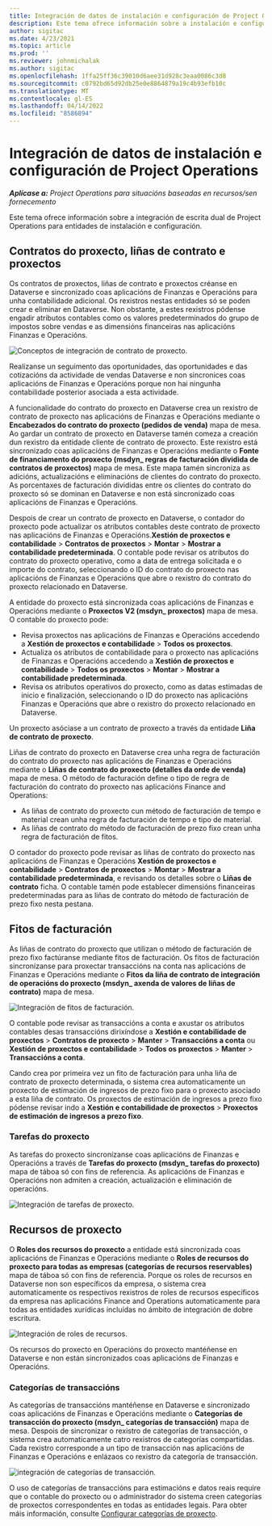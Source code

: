 ```yaml
---
title: Integración de datos de instalación e configuración de Project Operations
description: Este tema ofrece información sobre a instalación e configuración de mapas de escrita dual de Project Operations.
author: sigitac
ms.date: 4/23/2021
ms.topic: article
ms.prod: ''
ms.reviewer: johnmichalak
ms.author: sigitac
ms.openlocfilehash: 1ffa25ff36c39010d6aee31d928c3eaa0086c3d8
ms.sourcegitcommit: c0792bd65d92db25e0e8864879a19c4b93efb10c
ms.translationtype: MT
ms.contentlocale: gl-ES
ms.lasthandoff: 04/14/2022
ms.locfileid: "8586894"
---
```

# <a name="project-operations-setup-and-configuration-data-integration"></a>Integración de datos de instalación e configuración de Project Operations

_**Aplícase a:** Project Operations para situacións baseadas en recursos/sen fornecemento_

Este tema ofrece información sobre a integración de escrita dual de Project Operations para entidades de instalación e configuración.

## <a name="project-contracts-contract-lines-and-projects"></a>Contratos do proxecto, liñas de contrato e proxectos

Os contratos de proxectos, liñas de contrato e proxectos créanse en Dataverse e sincronizado coas aplicacións de Finanzas e Operacións para unha contabilidade adicional. Os rexistros nestas entidades só se poden crear e eliminar en Dataverse. Non obstante, a estes rexistros pódense engadir atributos contables como os valores predeterminados do grupo de impostos sobre vendas e as dimensións financeiras nas aplicacións Finanzas e Operacións.

  ![Conceptos de integración de contrato de proxecto.](./media/1ProjectContract.jpg)

Realízanse un seguimento das oportunidades, das oportunidades e das cotizacións da actividade de vendas Dataverse e non sincronices coas aplicacións de Finanzas e Operacións porque non hai ningunha contabilidade posterior asociada a esta actividade.

A funcionalidade do contrato do proxecto en Dataverse crea un rexistro de contrato de proxecto nas aplicacións de Finanzas e Operacións mediante o **Encabezados do contrato do proxecto (pedidos de venda)** mapa de mesa. Ao gardar un contrato de proxecto en Dataverse tamén comeza a creación dun rexistro da entidade cliente de contrato de proxecto. Este rexistro está sincronizado coas aplicacións de Finanzas e Operacións mediante o **Fonte de financiamento do proxecto (msdyn\_ regras de facturación dividida de contratos de proxectos)** mapa de mesa. Este mapa tamén sincroniza as adicións, actualizacións e eliminacións de clientes do contrato do proxecto. As porcentaxes de facturación divididas entre os clientes do contrato do proxecto só se dominan en Dataverse e non está sincronizado coas aplicacións de Finanzas e Operacións.

Despois de crear un contrato de proxecto en Dataverse, o contador do proxecto pode actualizar os atributos contables deste contrato de proxecto nas aplicacións de Finanzas e Operacións.**Xestión de proxectos e contabilidade** > **Contratos de proxectos** > **Montar** > **Mostrar a contabilidade predeterminada**. O contable pode revisar os atributos do contrato do proxecto operativo, como a data de entrega solicitada e o importe do contrato, seleccionando o ID do contrato do proxecto nas aplicacións de Finanzas e Operacións que abre o rexistro do contrato do proxecto relacionado en Dataverse.

A entidade do proxecto está sincronizada coas aplicacións de Finanzas e Operacións mediante o **Proxectos V2 (msdyn\_ proxectos)** mapa de mesa. O contable do proxecto pode:

  - Revisa proxectos nas aplicacións de Finanzas e Operacións accedendo a **Xestión de proxectos e contabilidade** > **Todos os proxectos**. 
  - Actualiza os atributos de contabilidade para o proxecto nas aplicacións de Finanzas e Operacións accedendo a **Xestión de proxectos e contabilidade** > **Todos os proxectos** > **Montar** > **Mostrar a contabilidade predeterminada**.  
  - Revisa os atributos operativos do proxecto, como as datas estimadas de inicio e finalización, seleccionando o ID do proxecto nas aplicacións Finanzas e Operacións que abre o rexistro do proxecto relacionado en Dataverse.

Un proxecto asóciase a un contrato de proxecto a través da entidade **Liña de contrato de proxecto**.

Liñas de contrato do proxecto en Dataverse crea unha regra de facturación do contrato do proxecto nas aplicacións de Finanzas e Operacións mediante o **Liñas de contrato do proxecto (detalles da orde de venda)** mapa de mesa. O método de facturación define o tipo de regra de facturación do contrato do proxecto nas aplicacións Finance and Operations:

  - As liñas de contrato do proxecto cun método de facturación de tempo e material crean unha regra de facturación de tempo e tipo de material.
  - As liñas de contrato do método de facturación de prezo fixo crean unha regra de facturación de fitos.

O contador do proxecto pode revisar as liñas de contrato do proxecto nas aplicacións de Finanzas e Operacións **Xestión de proxectos e contabilidade** > **Contratos de proxectos** > **Montar** > **Mostrar a contabilidade predeterminada**, e revisando os detalles sobre o **Liñas de contrato** ficha. O contable tamén pode establecer dimensións financeiras predeterminadas para as liñas de contrato do método de facturación de prezo fixo nesta pestana.

## <a name="billing-milestones"></a>Fitos de facturación

As liñas de contrato do proxecto que utilizan o método de facturación de prezo fixo factúranse mediante fitos de facturación. Os fitos de facturación sincronízanse para proxectar transaccións na conta nas aplicacións de Finanzas e Operacións mediante o **Fitos da liña de contrato de integración de operacións do proxecto (msdyn\_ axenda de valores de liñas de contrato)** mapa de mesa.

  ![Integración de fitos de facturación.](./media/2Milestones.jpg)

O contable pode revisar as transaccións a conta e axustar os atributos contables desas transaccións dirixíndose a **Xestión e contabilidade de proxectos** > **Contratos de proxecto** > **Manter** > **Transaccións a conta** ou **Xestión de proxectos e contabilidade** > **Todos os proxectos** > **Manter** > **Transaccións a conta**.

Cando crea por primeira vez un fito de facturación para unha liña de contrato de proxecto determinada, o sistema crea automaticamente un proxecto de estimación de ingresos de prezo fixo para o proxecto asociado a esta liña de contrato. Os proxectos de estimación de ingresos a prezo fixo pódense revisar indo a **Xestión e contabilidade de proxectos** > **Proxectos de estimación de ingresos a prezo fixo**.

### <a name="project-tasks"></a>Tarefas do proxecto

As tarefas do proxecto sincronízanse coas aplicacións de Finanzas e Operacións a través de **Tarefas do proxecto (msdyn\_ tarefas do proxecto)** mapa de táboa só con fins de referencia. As aplicacións de Finanzas e Operacións non admiten a creación, actualización e eliminación de operacións.

  ![Integración de tarefas de proxecto.](./media/3Tasks.jpg)

## <a name="project-resources"></a>Recursos de proxecto

O **Roles dos recursos do proxecto** a entidade está sincronizada coas aplicacións de Finanzas e Operacións mediante o **Roles de recursos do proxecto para todas as empresas (categorías de recursos reservables)** mapa de táboa só con fins de referencia. Porque os roles de recursos en Dataverse non son específicos da empresa, o sistema crea automaticamente os respectivos rexistros de roles de recursos específicos da empresa nas aplicacións Finance and Operations automaticamente para todas as entidades xurídicas incluídas no ámbito de integración de dobre escritura.

![Integración de roles de recursos.](./media/5Resources.jpg)

Os recursos do proxecto en Operacións do proxecto mantéñense en Dataverse e non están sincronizados coas aplicacións de Finanzas e Operacións.

### <a name="transaction-categories"></a>Categorías de transaccións

As categorías de transaccións mantéñense en Dataverse e sincronizado coas aplicacións de Finanzas e Operacións mediante o **Categorías de transacción do proxecto (msdyn\_ categorías de transacción)** mapa de mesa. Despois de sincronizar o rexistro de categorías de transacción, o sistema crea automaticamente catro rexistros de categorías compartidas. Cada rexistro corresponde a un tipo de transacción nas aplicacións de Finanzas e Operacións e enlázaos co rexistro da categoría de transacción.

![integración de categorías de transacción.](./media/4TransactionCategories.jpg)

O uso de categorías de transaccións para estimacións e datos reais require que o contable do proxecto ou o administrador do sistema creen categorías de proxectos correspondentes en todas as entidades legais. Para obter máis información, consulte [Configurar categorías de proxecto](../project-accounting/configure-project-categories.md).
